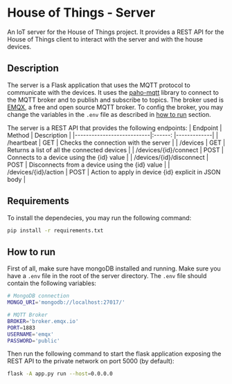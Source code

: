 # House of Things - Server

An IoT server for the House of Things project. It provides a REST API for the House of Things client to interact with the server and with the house devices.

## Description

The server is a Flask application that uses the MQTT protocol to communicate with the devices. It uses the [paho-mqtt](https://pypi.org/project/paho-mqtt/) library to connect to the MQTT broker and to publish and subscribe to topics. The broker used is [EMQX](https://www.emqx.io/), a free and open source MQTT broker. To config the broker, you may change the variables in the `.env` file as described in [how to run](#how-to-run) section.

The server is a REST API that provides the following endpoints:
| Endpoint                  | Method  | Description |
|---------------------------|:------: |-------------|
| /heartbeat                | GET     | Checks the connection with the server |
| /devices                  | GET     | Returns a list of all the connected devices |
| /devices/{id}/connect     | POST    | Connects to a device using the {id} value |
| /devices/{id}/disconnect  | POST    | Disconnects from a device using the {id} value |
| /devices/{id}/action      | POST    | Action to apply in device {id} explicit in JSON body |

## Requirements

To install the dependecies, you may run the following command:

```bash
pip install -r requirements.txt
```


## How to run

First of all, make sure have mongoDB installed and running.
Make sure you have a `.env` file in the root of the server directory. The `.env` file should contain the following variables:

```bash
# MongoDB connection
MONGO_URI='mongodb://localhost:27017/'

# MQTT Broker
BROKER='broker.emqx.io'
PORT=1883
USERNAME='emqx'
PASSWORD='public'
```

Then run the following command to start the flask application exposing the REST API to the private network on port 5000 (by default):

```bash
flask -A app.py run --host=0.0.0.0
```

